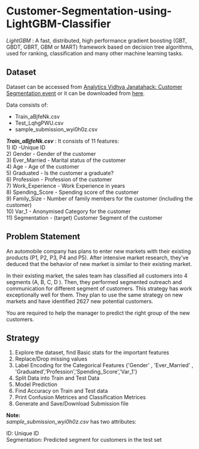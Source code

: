 # Customer-Segmentation-using-LightGBM-Classifier  

*LightGBM* : A fast, distributed, high performance gradient boosting (GBT, GBDT, GBRT, GBM or MART) framework based on decision tree algorithms, used for ranking, classification and many other machine learning tasks.  

## Dataset  
Dataset can be accessed from <a href="https://datahack.analyticsvidhya.com/contest/janatahack-customer-segmentation/True/#ProblemStatemen">Analytics Vidhya Janatahack: Customer Segmentation event</a> or it can be downloaded from <a href="https://drive.google.com/drive/folders/1ttqAVPA-MQ-Kaj02Ul_rqjqjIO8SOhum?usp=sharing">here</a>.  

Data consists of:
* Train_aBjfeNk.csv
* Test_LqhgPWU.csv
* sample_submission_wyi0h0z.csv

*<b>Train_aBjfeNk.csv</b>* : It consists of 11 features:  
           1) ID	-Unique ID  
           2) Gender - Gender of the customer  
           3) Ever_Married - Marital status of the customer  
           4) Age - Age of the customer  
           5) Graduated - Is the customer a graduate?  
           6) Profession - Profession of the customer  
           7) Work_Experience	- Work Experience in years  
           8) Spending_Score - Spending score of the customer  
           9) Family_Size - Number of family members for the customer (including the customer)  
           10) Var_1	- Anonymised Category for the customer  
           11) Segmentation	- (target) Customer Segment of the customer  

## Problem Statement  
An automobile company has plans to enter new markets with their existing products (P1, P2, P3, P4 and P5). After intensive market research, they’ve deduced that the behavior of new market is similar to their existing market. 

In their existing market, the sales team has classified all customers into 4 segments (A, B, C, D ). Then, they performed segmented outreach and communication for different segment of customers. This strategy has work exceptionally well for them. They plan to use the same strategy on new markets and have identified 2627 new potential customers. 

You are required to help the manager to predict the right group of the new customers.  

## Strategy  
1) Explore the dataset, find Basic stats for the important features
2) Replace/Drop missing values
3) Label Encoding for the Categorical Features {'Gender' , 'Ever_Married' , 'Graduated','Profession','Spending_Score','Var_1'}  
4) Split Data into Train and Test Data  
5) Model Prediction
6) Find Accuracy on Train and Test data
7) Print Confusion Metrices and Classification Metrices
8) Generate and Save/Download Submission file  
 
<b>Note:</b>  
*sample_submission_wyi0h0z.csv* has two attributes:  

ID: Unique ID  
Segmentation: Predicted segment for customers in the test set  
